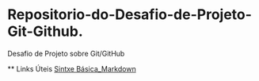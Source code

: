 # Repositorio-do-Desafio-de-Projeto-Git-Github.
Desafio de Projeto sobre Git/GitHub
 
 ** Links Úteis
[Sintxe Básica_Markdown](https://www.markdownguide.org/basic-syntax/)
